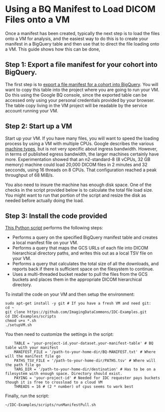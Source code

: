 # Using a BQ Manifest to Load DICOM Files onto a VM

Once a manifest has been created, typically the next step is to load the files onto a VM for analysis, and the easiest way to do this is to create your manifest in a BigQuery table and then use that to direct the file loading onto a VM. This guide shows how this can be done,

## Step 1: Export a file manifest for your cohort into BigQuery.

The first step is to [export a file manifest for a cohort into BigQuery](../../portal/data-exploration-and-cohorts.md#exporting-to-bigquery). You will want to copy this table into the project where you are going to run your VM. Do this using the Google BQ console, since the exported table can be accessed only using your personal credentials provided by your browser. The table copy living in the VM project will be readable by the service account running your VM.

## Step 2: Start up a VM

Start up your VM. If you have many files, you will want to speed the loading process by using a VM with multiple CPUs. Google describes the various [machine types](https://cloud.google.com/compute/docs/machine-types), but is not very specific about ingress bandwidth. However, in terms of published egress bandwidth, the larger machines certainly have more. Experimentation showed that an n2-standard-8 \(8 vCPUs, 32 GB memory\) machine could load 20,000 DICOM files in 2 minutes and 32 secconds, using 16 threads on 8 CPUs. That configuration reached a peak throughput of 68 MiB/s.

You also need to insure the machine has enough disk space. One of the checks in the script provided below is to calculate the total file load size. You might want to run that portion of the script and resize the disk as needed before actually doing the load.

## Step 3: Install the code provided

[This Python script](https://github.com/ImagingDataCommons/IDC-Examples/blob/master/scripts/pullManifestToVM.py) performs the following steps:

* Performs a query on the specified BigQuery manifest table and creates a local manifest file on your VM.
* Performs a query that maps the GCS URLs of each file into DICOM hierarchical directory paths, and writes this out as a local TSV file on your VM.
* Performs a query that calculates the total size of all the downloads, and reports back if there is sufficient space on the filesystem to continue.
* Uses a multi-threaded bucket reader to pull the files from the GCS buckets and places them in the appropriate DICOM hierarchical directory.

To install the code on your VM and then setup the environment:

```text
sudo apt-get install -y git # If you have a fresh VM and need git:
cd ~
git clone https://github.com/ImagingDataCommons/IDC-Examples.git
cd IDC-Examples/scripts
chmod u+x *.sh
./setupVM.sh
```

You then need to customize the settings in the script:

```text
    TABLE = 'your-project-id.your-dataset.your-manifest-table' # BQ table with your manifest
    MANIFEST_FILE = '/path-to-your-home-dir/BQ-MANIFEST.txt' # Where will the manifest file go
    PATHS_TSV_FILE = '/path-to-your-home-dir/PATHS.tsv' # Where will the path file go
    TARG_DIR = '/path-to-your-home-dir/destination' # Has to be on a filesystem with enough space. Directory should exist.
    PAYING = 'your-project-id' # Needed for IDC requester pays buckets though it is free to crossload to a cloud VM
    THREADS = 16 # (2 * number) of cpus seems to work best
```

Finally, run the script:

```text
~/IDC-Examples/scripts/runManifestPull.sh
```

